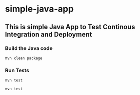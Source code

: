 # simple-java-app
## This is simple Java App to Test Continous Integration and Deployment

### Build the Java code
```mvn clean package```

### Run Tests
```mvn test```



```mvn test```

